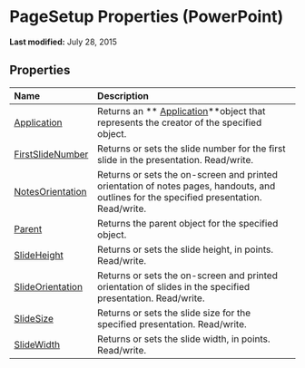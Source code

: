 
# PageSetup Properties (PowerPoint)

 **Last modified:** July 28, 2015


## Properties



|**Name**|**Description**|
|:-----|:-----|
| [Application](37ca1a31-13dd-cd78-7622-15566bfbae98.md)|Returns an  ** [Application](978c2b99-4271-b953-4283-73b5f3d96f41.md)**object that represents the creator of the specified object.|
| [FirstSlideNumber](277f613b-8c3a-d8bb-593c-a66ca41b4fa0.md)|Returns or sets the slide number for the first slide in the presentation. Read/write.|
| [NotesOrientation](1a8e233a-58da-1296-da1f-cf59892e518f.md)|Returns or sets the on-screen and printed orientation of notes pages, handouts, and outlines for the specified presentation. Read/write.|
| [Parent](58f34a76-6ae8-c861-f4e7-0290931fb736.md)|Returns the parent object for the specified object.|
| [SlideHeight](64b269cf-4b78-eabf-8963-d1971dc90637.md)|Returns or sets the slide height, in points. Read/write.|
| [SlideOrientation](24278d5b-075a-3f30-4667-b9c3af102382.md)|Returns or sets the on-screen and printed orientation of slides in the specified presentation. Read/write.|
| [SlideSize](1f6db7f6-e9bb-e1fb-08f0-194b61733f5c.md)|Returns or sets the slide size for the specified presentation. Read/write.|
| [SlideWidth](671d3962-a4d0-fcca-009e-784abaedbd8f.md)|Returns or sets the slide width, in points. Read/write.|
